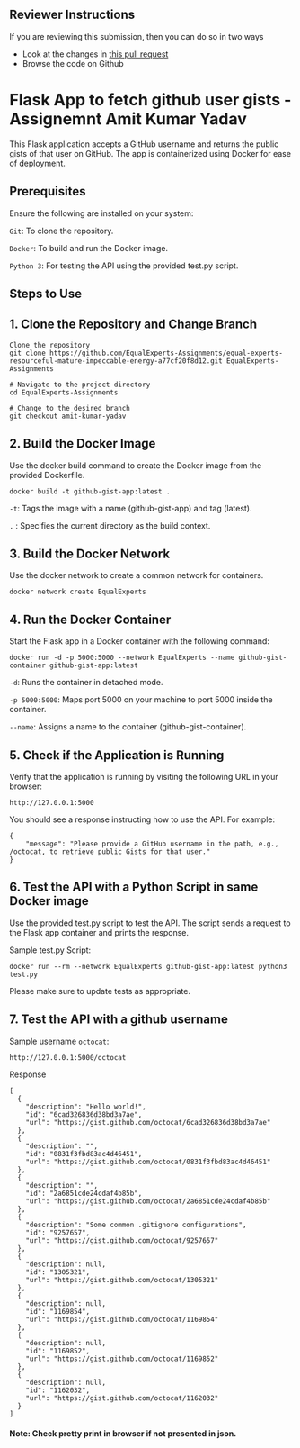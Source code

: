 ## Reviewer Instructions
If you are reviewing this submission, then you can do so in two ways

* Look at the changes in [this pull request](https://github.com/equalexperts-assignments/equal-experts-resourceful-mature-impeccable-energy-a77cf20f8d12/pull/2)
* Browse the code on Github
    

# Flask App to fetch github user gists - Assignemnt Amit Kumar Yadav

This Flask application accepts a GitHub username and returns the public gists of that user on GitHub. The app is containerized using Docker for ease of deployment.


## Prerequisites

Ensure the following are installed on your system:

`Git`: To clone the repository.

`Docker`: To build and run the Docker image.

`Python 3`: For testing the API using the provided test.py script.



## Steps to Use


## 1. Clone the Repository and Change Branch
```
Clone the repository
git clone https://github.com/EqualExperts-Assignments/equal-experts-resourceful-mature-impeccable-energy-a77cf20f8d12.git EqualExperts-Assignments

# Navigate to the project directory
cd EqualExperts-Assignments

# Change to the desired branch
git checkout amit-kumar-yadav
```


## 2. Build the Docker Image

Use the docker build command to create the Docker image from the provided Dockerfile.

```
docker build -t github-gist-app:latest .
```

`-t`: Tags the image with a name (github-gist-app) and tag (latest).

`.` : Specifies the current directory as the build context.


## 3. Build the Docker Network

Use the docker network to create a common network for containers.

```
docker network create EqualExperts
```


## 4. Run the Docker Container
Start the Flask app in a Docker container with the following command:
```
docker run -d -p 5000:5000 --network EqualExperts --name github-gist-container github-gist-app:latest
```

`-d`: Runs the container in detached mode.

`-p 5000:5000`: Maps port 5000 on your machine to port 5000 inside the container.

`--name`: Assigns a name to the container (github-gist-container).




## 5. Check if the Application is Running

Verify that the application is running by visiting the following URL in your browser:
```
http://127.0.0.1:5000
```

You should see a response instructing how to use the API. For example:

```
{
    "message": "Please provide a GitHub username in the path, e.g., /octocat, to retrieve public Gists for that user."
}
```





## 6. Test the API with a Python Script in same Docker image
Use the provided test.py script to test the API. The script sends a request to the Flask app container and prints the response.

Sample test.py Script:
```
docker run --rm --network EqualExperts github-gist-app:latest python3 test.py 
```

Please make sure to update tests as appropriate.


## 7. Test the API with a github username

Sample username `octocat`:
```
http://127.0.0.1:5000/octocat
```

Response
```
[
  {
    "description": "Hello world!",
    "id": "6cad326836d38bd3a7ae",
    "url": "https://gist.github.com/octocat/6cad326836d38bd3a7ae"
  },
  {
    "description": "",
    "id": "0831f3fbd83ac4d46451",
    "url": "https://gist.github.com/octocat/0831f3fbd83ac4d46451"
  },
  {
    "description": "",
    "id": "2a6851cde24cdaf4b85b",
    "url": "https://gist.github.com/octocat/2a6851cde24cdaf4b85b"
  },
  {
    "description": "Some common .gitignore configurations",
    "id": "9257657",
    "url": "https://gist.github.com/octocat/9257657"
  },
  {
    "description": null,
    "id": "1305321",
    "url": "https://gist.github.com/octocat/1305321"
  },
  {
    "description": null,
    "id": "1169854",
    "url": "https://gist.github.com/octocat/1169854"
  },
  {
    "description": null,
    "id": "1169852",
    "url": "https://gist.github.com/octocat/1169852"
  },
  {
    "description": null,
    "id": "1162032",
    "url": "https://gist.github.com/octocat/1162032"
  }
]
```


#### Note: Check pretty print in browser if not presented in json. 


